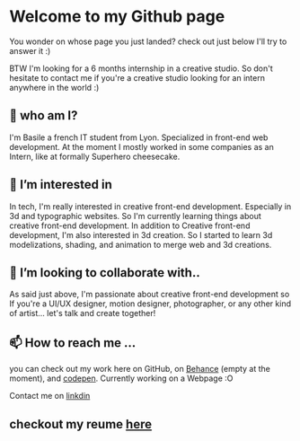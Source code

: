 # Welcome to my Github page
 You wonder on whose page you just landed?
 check out just below I'll try to answer it :)
 
 BTW I'm looking for a 6 months internship in a creative studio. So don't hesitate to contact me if you're a creative studio looking for an intern anywhere in the world :)
 
## 👋 who am I?
I'm Basile a french IT student from Lyon. Specialized in front-end web development.
At the moment I mostly worked in some companies as an Intern, like at formally Superhero cheesecake.

## 👀 I’m interested in

In tech, I'm really interested in creative front-end development. Especially in 3d and typographic websites.
So I'm currently learning things about creative front-end development. 
In addition to Creative front-end development, I'm also interested in 3d creation. So I started to learn 3d modelizations, shading, and animation to merge web and 3d creations.

## 💞️ I’m looking to collaborate with..
As said just above, I'm passionate about creative front-end development so If you're a UI/UX designer, motion designer, photographer, or any other kind of artist... let's talk and create together!

## 📫 How to reach me ...
you can check out my work here on GitHub, on [Behance](https://www.behance.net/bolex222lecout) (empty at the moment), and [codepen](https://codepen.io/bolex222).
Currently working on a Webpage :O

Contact me on [linkdin](https://www.linkedin.com/in/blecout/)

## checkout my reume [here](bolex222.github.io/creative_resume/)
